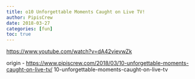 ```yaml
---
title: o10 Unforgettable Moments Caught on Live TV!
author: PipisCrew
date: 2018-03-27
categories: [fun]
toc: true
---
```


https://www.youtube.com/watch?v=dA42vievwZk

origin - https://www.pipiscrew.com/2018/03/10-unforgettable-moments-caught-on-live-tv/ 10-unforgettable-moments-caught-on-live-tv